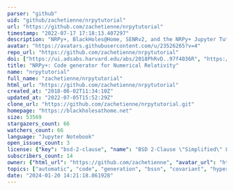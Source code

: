 ```yaml
---
parser: "github"
uid: "github/zachetienne/nrpytutorial"
url: "https://github.com/zachetienne/nrpytutorial"
timestamp: "2022-07-17 17:18:13.407297"
description: "NRPy+, BlackHoles@Home, SENRv2, and the NRPy+ Jupyter Tutorial: Python-Based Code Generation for Numerical Relativity... and Beyond!"
avatar: "https://avatars.githubusercontent.com/u/23526265?v=4"
repo_url: "https://github.com/zachetienne/nrpytutorial"
doi: ["https://ui.adsabs.harvard.edu/abs/2018PhRvD..97f4036R", "https://ui.adsabs.harvard.edu/abs/2018ascl.soft07025E/abstract"]
title: "NRPy+: Code generator for Numerical Relativity"
name: "nrpytutorial"
full_name: "zachetienne/nrpytutorial"
html_url: "https://github.com/zachetienne/nrpytutorial"
created_at: "2018-06-02T11:34:10Z"
updated_at: "2022-07-05T15:52:29Z"
clone_url: "https://github.com/zachetienne/nrpytutorial.git"
homepage: "https://blackholesathome.net"
size: 53569
stargazers_count: 66
watchers_count: 66
language: "Jupyter Notebook"
open_issues_count: 3
license: {"key": "bsd-2-clause", "name": "BSD 2-Clause \"Simplified\" License", "spdx_id": "BSD-2-Clause", "url": "https://api.github.com/licenses/bsd-2-clause", "node_id": "MDc6TGljZW5zZTQ="}
subscribers_count: 14
owner: {"html_url": "https://github.com/zachetienne", "avatar_url": "https://avatars.githubusercontent.com/u/23526265?v=4", "login": "zachetienne", "type": "User"}
topics: ["automatic", "code", "generation", "bssn", "covariant", "hyperbolic", "pdes", "python", "sympy", "numerical", "relativity", "general", "adm", "codegen", "nrpy"]
date: "2024-01-20 14:21:18.861928"
---
```

